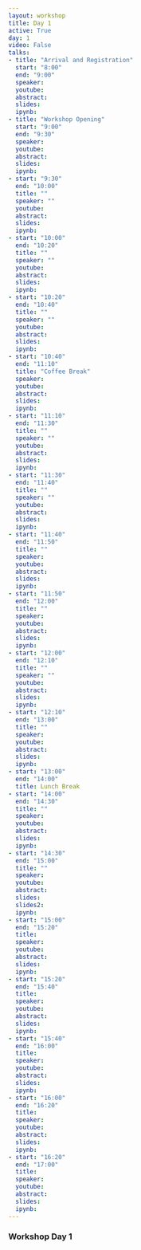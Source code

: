```yaml
---
layout: workshop
title: Day 1
active: True
day: 1
video: False
talks:
- title: "Arrival and Registration"
  start: "8:00"
  end: "9:00"
  speaker: 
  youtube:
  abstract:
  slides:
  ipynb:
- title: "Workshop Opening"
  start: "9:00"
  end: "9:30"
  speaker: 
  youtube:
  abstract:
  slides:
  ipynb:
- start: "9:30"
  end: "10:00"
  title: ""
  speaker: ""
  youtube:
  abstract:
  slides:
  ipynb:
- start: "10:00"
  end: "10:20"
  title: ""
  speaker: ""
  youtube:
  abstract:
  slides: 
  ipynb:
- start: "10:20"
  end: "10:40"
  title: ""
  speaker: ""
  youtube:
  abstract:
  slides:
  ipynb:
- start: "10:40"
  end: "11:10"
  title: "Coffee Break"
  speaker: 
  youtube:
  abstract:
  slides:
  ipynb:
- start: "11:10"
  end: "11:30"
  title: ""
  speaker: ""
  youtube:
  abstract:
  slides: 
  ipynb:
- start: "11:30"
  end: "11:40"
  title: ""
  speaker: ""
  youtube:
  abstract:
  slides: 
  ipynb:
- start: "11:40"
  end: "11:50"
  title: ""
  speaker: 
  youtube:
  abstract:
  slides: 
  ipynb:
- start: "11:50"
  end: "12:00"
  title: ""
  speaker: 
  youtube:
  abstract:
  slides: 
  ipynb:
- start: "12:00"
  end: "12:10"
  title: ""
  speaker: ""
  youtube:
  abstract:
  slides:
  ipynb:
- start: "12:10"
  end: "13:00"
  title: ""
  speaker: 
  youtube:
  abstract:
  slides:
  ipynb:
- start: "13:00"
  end: "14:00"
  title: Lunch Break
- start: "14:00"
  end: "14:30"
  title: ""
  speaker: 
  youtube:
  abstract:
  slides: 
  ipynb:
- start: "14:30"
  end: "15:00"
  title: ""
  speaker: 
  youtube:
  abstract:
  slides: 
  slides2: 
  ipynb:
- start: "15:00"
  end: "15:20"
  title: 
  speaker: 
  youtube:
  abstract:
  slides:
  ipynb:
- start: "15:20"
  end: "15:40"
  title: 
  speaker: 
  youtube:
  abstract:
  slides: 
  ipynb:
- start: "15:40"
  end: "16:00"
  title: 
  speaker: 
  youtube:
  abstract:
  slides:
  ipynb:
- start: "16:00"
  end: "16:20"
  title: 
  speaker: 
  youtube:
  abstract:
  slides:
  ipynb:
- start: "16:20"
  end: "17:00"
  title: 
  speaker: 
  youtube:
  abstract:
  slides:
  ipynb:
---
```


<h3> <b>Workshop Day 1 </b></h3>
